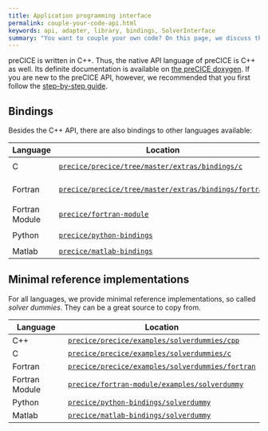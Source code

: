 ```yaml
---
title: Application programming interface
permalink: couple-your-code-api.html
keywords: api, adapter, library, bindings, SolverInterface
summary: "You want to couple your own code? On this page, we discuss things you need to know before you can get started: some basic preCICE terminology and some important links. You might wonder: do I need to be a preCICE expert to couple my own code? No, not at all. Much more important is that you know the code you want to couple very well. Everything related to preCICE will come easy then."
---
```


preCICE is written in C++. Thus, the native API language of preCICE is C++ as well. Its definite documentation is available on [the preCICE doxygen](https://www.precice.org/doxygen/master/classprecice_1_1SolverInterface.html). If you are new to the preCICE API, however, we recommended that you first follow the [step-by-step guide](couple-your-code-preparing-your-solver.html).

## Bindings

Besides the C++ API, there are also bindings to other languages available:

| Language       	| Location                	                                                                  | Installation                 	          |
|----------------	|-------------------------------------------------------------------------------------------	|----------------------------------------	|
| C              	| [`precice/precice/tree/master/extras/bindings/c`](https://github.com/precice/precice)       | `cmake -DPRECICE_ENABLE_C=ON .`       	|
| Fortran        	| [`precice/precice/tree/master/extras/bindings/fortran`](https://github.com/precice/precice) | `cmake -DPRECICE_ENABLE_FORTRAN=ON .` 	|
| Fortran Module 	| [`precice/fortran-module`](https://github.com/precice/fortran-module)  	                    | `make`                                	|
| Python         	| [`precice/python-bindings`](https://github.com/precice/python-bindings) 	                  | `pip install pyprecice@2.1.1`         	|
| Matlab         	| [`precice/matlab-bindings`](https://github.com/precice/matlab-bindings) 	                  | MATLAB script                       	  |

## Minimal reference implementations

For all languages, we provide minimal reference implementations, so called _solver dummies_. They can be a great source to copy from.

| Language       	| Location                	                                                                                            | 
|----------------	|---------------------------------------------------------------------------------------------------------------------	|
| C++            	| [`precice/precice/examples/solverdummies/cpp`](https://github.com/precice/precice/tree/master/examples/solverdummies/cpp)         |
| C              	| [`precice/precice/examples/solverdummies/c`](https://github.com/precice/precice/tree/master/examples/solverdummies/c)         	  |
| Fortran        	| [`precice/precice/examples/solverdummies/fortran`](https://github.com/precice/precice/tree/master/examples/solverdummies/fortran) |
| Fortran Module 	| [`precice/fortran-module/examples/solverdummy`](https://github.com/precice/fortran-module/tree/master/examples/solverdummy)  	    |
| Python         	| [`precice/python-bindings/solverdummy`](https://github.com/precice/python-bindings/tree/master/solverdummy) 	                    |
| Matlab         	| [`precice/matlab-bindings/solverdummy`](https://github.com/precice/matlab-bindings/tree/master/solverdummy) 	                    |








